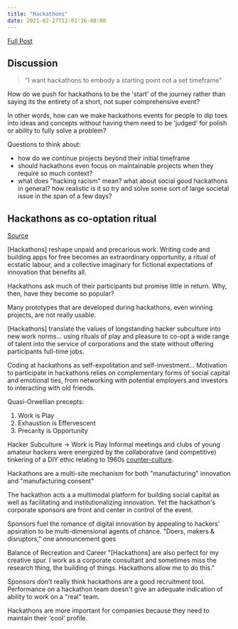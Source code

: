 ```yaml
---
title: "Hackathons"
date: 2021-02-27T12:01:16-08:00
---
```


[Full Post](/posts/hackathons)

## Discussion
> "I want hackathons to embody a starting point not a set timeframe"

How do we push for hackathons to be the 'start' of the journey rather than saying its the entirety of a short, not super comprehensive event?

In other words, how can we make hackathons events for people to dip toes into ideas and concepts without having them need to be 'judged' for polish or ability to fully solve a problem?

Questions to think about:
-   how do we continue projects beyond their initial timeframe
-   should hackathons even focus on maintainable projects when they require so much context?
-   what does "hacking racism" mean? what about social good hackathons in general? how realistic is it so try and solve some sort of large societal issue in the span of a few days?

## Hackathons as co-optation ritual
[Source](https://academicworks.cuny.edu/gc_pubs/490/)

[Hackathons] reshape unpaid and precarious work. Writing code and building apps for free becomes an extraordinary opportunity, a ritual of ecstatic labour, and a collective imaginary for fictional expectations of innovation that benefits all.

Hackathons ask much of their participants but promise little in return. Why, then, have they become so popular?

Many prototypes that are developed during hackathons, even winning projects, are not really usable.

[Hackathons] translate the values of longstanding hacker subculture into new work norms... using rituals of play and pleasure to co-opt a wide range of talent into the service of corporations and the state without offering participants full-time jobs.

Coding at hackathons as self-expolitation and self-investment... Motivation to participate in hackathons relies on complementary forms of social capital and emotional ties, from networking with potential employers and investors to interacting with old friends.

Quasi-Orwellian precepts:
1. Work is Play
2. Exhaustion is Effervescent
3. Precarity is Opportunity

Hacker Subculture -> Work is Play
Informal meetings and clubs of young amateur hackers were energized by the collaborative (and competitive) tinkering of a DIY ethic relating to 1960s [counter-culture](thoughts/From%20Counterculture%20to%20Cyberculture.md).

Hackathons are a multi-site mechanism for both "manufacturing" innovation and "manufacturing consent"

The hackathon acts a a multimodal platform for building social capital as well as facilitating and institutionalizing innovation. Yet the hackathon's corporate sponsors are front and center in control of the event.

Sponsors fuel the romance of digital innovation by appealing to hackers' apsiration to be multi-dimensional agents of chance. "Doers, makers & disruptors," one announcement goes

Balance of Recreation and Career
"[Hackathons] are also perfect for my creative spur. I work as a corporate consultant and sometimes miss the research thing, the building of things. Hackathons allow me to do this."

Sponsors don't really think hackathons are a good recruitment tool. Performance on a hackathon team doesn't give an adequate indication of ability to work on a "real" team.

Hackathons are more important for companies because they need to maintain their 'cool' profile.



